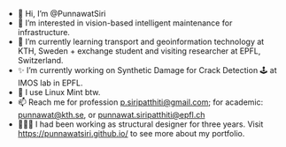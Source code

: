 - 👋 Hi, I’m @PunnawatSiri
- 👀 I’m interested in vision-based intelligent maintenance for infrastructure.
- 📕 I’m currently learning transport and geoinformation technology at KTH, Sweden + exchange student and visiting researcher at EPFL, Switzerland.
- ✨ I’m currently working on Synthetic Damage for Crack Detection 🕹️ at IMOS lab in EPFL.
- 🐧 I use Linux Mint btw. 
- 📫 Reach me for profession p.siripatthiti@gmail.com; for academic: punnawat@kth.se, or punnawat.siripatthiti@epfl.ch
- 👷🏻‍♂️ I had been working as structural designer for three years. Visit https://punnawatsiri.github.io/ to see more about my portfolio.

<!---
PunnawatSiri/PunnawatSiri is a ✨ special ✨ repository because its `README.md` (this file) appears on your GitHub profile.
You can click the Preview link to take a look at your changes.
--->
